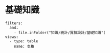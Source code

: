 # 基礎知識
```base
filters:
  and:
    - file.inFolder("知識/統計/實驗設計/基礎知識")
views:
  - type: table
    name: 表格

```
